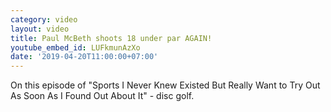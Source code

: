```yaml
---
category: video
layout: video
title: Paul McBeth shoots 18 under par AGAIN!
youtube_embed_id: LUFkmunAzXo
date: '2019-04-20T11:00:00+07:00'
---
```


On this episode of "Sports I Never Knew Existed But Really Want to Try Out As Soon As I Found Out About It" - disc golf.
